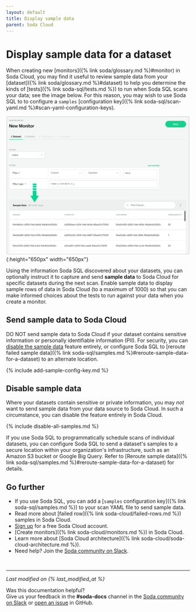 ```yaml
---
layout: default
title: Display sample data
parent: Soda Cloud
---
```


# Display sample data for a dataset 

When creating new [monitors]({% link soda/glossary.md %}#monitor) in Soda Cloud, you may find it useful to review sample data from your [dataset]({% link soda/glossary.md %}#dataset) to help you determine the kinds of [tests]({% link soda-sql/tests.md %}) to run when Soda SQL scans your data; see the image below. For this reason, you may wish to use Soda SQL to to configure a `samples` [configuration key]({% link soda-sql/scan-yaml.md %}#scan-yaml-configuration-keys).

![sample-data](/assets/images/sample-data.png){:height="650px" width="650px"}


Using the information Soda SQL discovered about your datasets, you can optionally instruct it to capture and send **sample data** to Soda Cloud for specific datasets during the next scan. Enable sample data to display sample rows of data in Soda Cloud (to a maximum of 1000) so that you can make informed choices about the tests to run against your data when you create a monitor. 

## Send sample data to Soda Cloud

DO NOT send sample data to Soda Cloud if your dataset contains sensitive information or personally identifiable information (PII). For security, you can [disable the sample data](#disable-sample-data) feature entirely, or configure Soda SQL to [reroute failed sample data]({% link soda-sql/samples.md %}#reroute-sample-data-for-a-dataset) to an alternate location.

{% include add-sample-config-key.md %}


## Disable sample data

Where your datasets contain sensitive or private information, you may *not* want to send sample data from your data source to Soda Cloud. In such a circumstance, you can disable the feature entirely in Soda Cloud.

{% include disable-all-samples.md %}

If you use Soda SQL to programmatically schedule scans of individual datasets, you can configure Soda SQL to send a dataset's samples to a secure location within your organization's infrastructure, such as an Amazon S3 bucket or Google Big Query. Refer to [Reroute sample data]({% link soda-sql/samples.md %}#reroute-sample-data-for-a-dataset) for details.

## Go further

- If you use Soda SQL, you can add a [`samples` configuration key]({% link soda-sql/samples.md %}) to your scan YAML file to send sample data.
- Read more about [failed row]({% link soda-cloud/failed-rows.md %}) samples in Soda Cloud.
- <a href="https://cloud.soda.io/signup" target="_blank"> Sign up</a> for a free Soda Cloud account.
- [Create monitors]({% link soda-cloud/monitors.md %}) in Soda Cloud.
- Learn more about [Soda Cloud architecture]({% link soda-cloud/soda-cloud-architecture.md %}).
- Need help? Join the <a href="http://community.soda.io/slack" target="_blank"> Soda community on Slack</a>.

<br />

---
*Last modified on {% last_modified_at %}*

Was this documentation helpful? <br /> Give us your feedback in the **#soda-docs** channel in the <a href="http://community.soda.io/slack" target="_blank"> Soda community on Slack</a> or <a href="https://github.com/sodadata/docs/issues/new" target="_blank">open an issue</a> in GitHub.